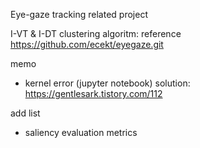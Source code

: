 Eye-gaze tracking related project

I-VT & I-DT clustering algoritm: reference https://github.com/ecekt/eyegaze.git

memo
- kernel error (jupyter notebook) solution: https://gentlesark.tistory.com/112


add list
- saliency evaluation metrics

